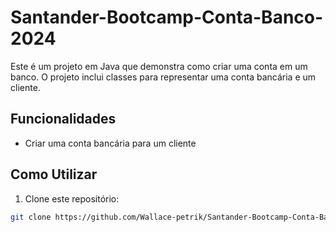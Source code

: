 # Santander-Bootcamp-Conta-Banco-2024

Este é um projeto em Java que demonstra como criar uma conta em um banco. O projeto inclui classes para representar uma conta bancária e um cliente.

## Funcionalidades

- Criar uma conta bancária para um cliente

## Como Utilizar

1. Clone este repositório:

```bash
git clone https://github.com/Wallace-petrik/Santander-Bootcamp-Conta-Banco-2024.git

